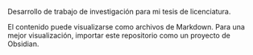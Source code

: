 Desarrollo de trabajo de investigación para mi tesis de licenciatura.

El contenido puede visualizarse como archivos de Markdown. Para una mejor visualización, importar este repositorio como un proyecto de Obsidian.